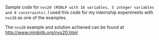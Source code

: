 Sample code for `nvs20 (MINLP with 16 variables, 5 integer variables and 8 constraints)`. I used this code for my internship experiments with `nvs20` as one of the examples. 

The `nvs20` example and solution achieved can be found at http://www.minlplib.org/nvs20.html

